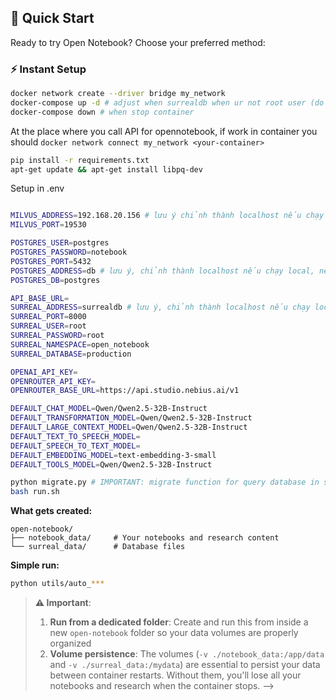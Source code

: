## 🚀 Quick Start

Ready to try Open Notebook? Choose your preferred method:

### ⚡ Instant Setup

```bash
docker network create --driver bridge my_network 
docker-compose up -d # adjust when surrealdb when ur not root user (do not mount rocksdb), also consider port of postgres and surrealdb of your docker-compose
docker-compose down # when stop container
```

At the place where you call API for opennotebook, if work in container you should `docker network connect my_network <your-container>`
```bash
pip install -r requirements.txt
apt-get update && apt-get install libpq-dev
```

Setup in .env
```bash

MILVUS_ADDRESS=192.168.20.156 # lưu ý chỉnh thành localhost nếu chạy local
MILVUS_PORT=19530

POSTGRES_USER=postgres
POSTGRES_PASSWORD=notebook
POSTGRES_PORT=5432
POSTGRES_ADDRESS=db # lưu ý, chỉnh thành localhost nếu chạy local, nếu tạo network connect đến container chứa service db thì để nguyên
POSTGRES_DB=postgres

API_BASE_URL=
SURREAL_ADDRESS=surrealdb # lưu ý, chỉnh thành localhost nếu chạy local, nếu tạo network connect đến container suurealdb thì để nguyên
SURREAL_PORT=8000
SURREAL_USER=root
SURREAL_PASSWORD=root
SURREAL_NAMESPACE=open_notebook
SURREAL_DATABASE=production

OPENAI_API_KEY=
OPENROUTER_API_KEY=
OPENROUTER_BASE_URL=https://api.studio.nebius.ai/v1

DEFAULT_CHAT_MODEL=Qwen/Qwen2.5-32B-Instruct
DEFAULT_TRANSFORMATION_MODEL=Qwen/Qwen2.5-32B-Instruct
DEFAULT_LARGE_CONTEXT_MODEL=Qwen/Qwen2.5-32B-Instruct
DEFAULT_TEXT_TO_SPEECH_MODEL=
DEFAULT_SPEECH_TO_TEXT_MODEL=
DEFAULT_EMBEDDING_MODEL=text-embedding-3-small
DEFAULT_TOOLS_MODEL=Qwen/Qwen2.5-32B-Instruct
```

```bash
python migrate.py # IMPORTANT: migrate function for query database in surrealdb
bash run.sh
```

**What gets created:**
```
open-notebook/
├── notebook_data/     # Your notebooks and research content
└── surreal_data/      # Database files
```

**Simple run:**
```bash
python utils/auto_***
```

> **⚠️ Important**: 
> 1. **Run from a dedicated folder**: Create and run this from inside a new `open-notebook` folder so your data volumes are properly organized
> 2. **Volume persistence**: The volumes (`-v ./notebook_data:/app/data` and `-v ./surreal_data:/mydata`) are essential to persist your data between container restarts. Without them, you'll lose all your notebooks and research when the container stops. -->
